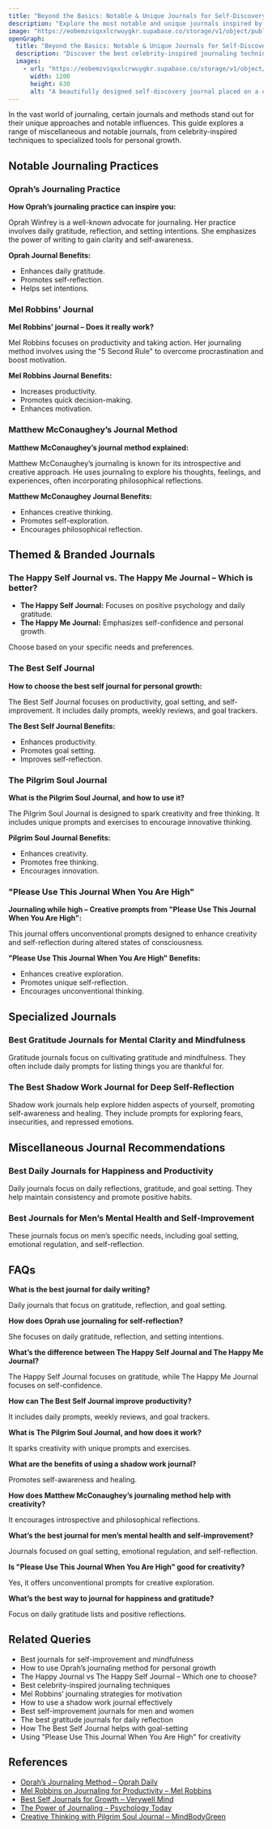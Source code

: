 ```yaml
---
title: "Beyond the Basics: Notable & Unique Journals for Self-Discovery & Growth"
description: "Explore the most notable and unique journals inspired by Oprah, Mel Robbins, and Matthew McConaughey, along with specialized tools for personal growth and mindfulness."
image: "https://eobemzviqxxlcrwuygkr.supabase.co/storage/v1/object/public/sparklog//notable-journal.webp"
openGraph:
  title: "Beyond the Basics: Notable & Unique Journals for Self-Discovery & Growth"
  description: "Discover the best celebrity-inspired journaling techniques, themed journals, and specialized tools to enhance self-reflection, creativity, and productivity."
  images:
    - url: "https://eobemzviqxxlcrwuygkr.supabase.co/storage/v1/object/public/sparklog//notable-journal.webp"
      width: 1200
      height: 630
      alt: "A beautifully designed self-discovery journal placed on a cozy desk with a cup of tea and a pen, inviting introspection and growth."
---
```


In the vast world of journaling, certain journals and methods stand out for their unique approaches and notable influences. This guide explores a range of miscellaneous and notable journals, from celebrity-inspired techniques to specialized tools for personal growth.

## Notable Journaling Practices

### Oprah’s Journaling Practice

**How Oprah’s journaling practice can inspire you:**

Oprah Winfrey is a well-known advocate for journaling. Her practice involves daily gratitude, reflection, and setting intentions. She emphasizes the power of writing to gain clarity and self-awareness.

**Oprah Journal Benefits:**

* Enhances daily gratitude.
* Promotes self-reflection.
* Helps set intentions.

### Mel Robbins’ Journal

**Mel Robbins’ journal – Does it really work?**

Mel Robbins focuses on productivity and taking action. Her journaling method involves using the "5 Second Rule" to overcome procrastination and boost motivation.

**Mel Robbins Journal Benefits:**

* Increases productivity.
* Promotes quick decision-making.
* Enhances motivation.

### Matthew McConaughey’s Journal Method

**Matthew McConaughey’s journal method explained:**

Matthew McConaughey’s journaling is known for its introspective and creative approach. He uses journaling to explore his thoughts, feelings, and experiences, often incorporating philosophical reflections.

**Matthew McConaughey Journal Benefits:**

* Enhances creative thinking.
* Promotes self-exploration.
* Encourages philosophical reflection.

## Themed & Branded Journals

### The Happy Self Journal vs. The Happy Me Journal – Which is better?

* **The Happy Self Journal:** Focuses on positive psychology and daily gratitude.
* **The Happy Me Journal:** Emphasizes self-confidence and personal growth.

Choose based on your specific needs and preferences.

### The Best Self Journal

**How to choose the best self journal for personal growth:**

The Best Self Journal focuses on productivity, goal setting, and self-improvement. It includes daily prompts, weekly reviews, and goal trackers.

**The Best Self Journal Benefits:**

* Enhances productivity.
* Promotes goal setting.
* Improves self-reflection.

### The Pilgrim Soul Journal

**What is the Pilgrim Soul Journal, and how to use it?**

The Pilgrim Soul Journal is designed to spark creativity and free thinking. It includes unique prompts and exercises to encourage innovative thinking.

**Pilgrim Soul Journal Benefits:**

* Enhances creativity.
* Promotes free thinking.
* Encourages innovation.

### "Please Use This Journal When You Are High"

**Journaling while high – Creative prompts from "Please Use This Journal When You Are High":**

This journal offers unconventional prompts designed to enhance creativity and self-reflection during altered states of consciousness.

**"Please Use This Journal When You Are High" Benefits:**

* Enhances creative exploration.
* Promotes unique self-reflection.
* Encourages unconventional thinking.

## Specialized Journals

### Best Gratitude Journals for Mental Clarity and Mindfulness

Gratitude journals focus on cultivating gratitude and mindfulness. They often include daily prompts for listing things you are thankful for.

### The Best Shadow Work Journal for Deep Self-Reflection

Shadow work journals help explore hidden aspects of yourself, promoting self-awareness and healing. They include prompts for exploring fears, insecurities, and repressed emotions.

## Miscellaneous Journal Recommendations

### Best Daily Journals for Happiness and Productivity

Daily journals focus on daily reflections, gratitude, and goal setting. They help maintain consistency and promote positive habits.

### Best Journals for Men’s Mental Health and Self-Improvement

These journals focus on men’s specific needs, including goal setting, emotional regulation, and self-reflection.

## FAQs

**What is the best journal for daily writing?**

Daily journals that focus on gratitude, reflection, and goal setting.

**How does Oprah use journaling for self-reflection?**

She focuses on daily gratitude, reflection, and setting intentions.

**What’s the difference between The Happy Self Journal and The Happy Me Journal?**

The Happy Self Journal focuses on gratitude, while The Happy Me Journal focuses on self-confidence.

**How can The Best Self Journal improve productivity?**

It includes daily prompts, weekly reviews, and goal trackers.

**What is The Pilgrim Soul Journal, and how does it work?**

It sparks creativity with unique prompts and exercises.

**What are the benefits of using a shadow work journal?**

Promotes self-awareness and healing.

**How does Matthew McConaughey’s journaling method help with creativity?**

It encourages introspective and philosophical reflections.

**What’s the best journal for men’s mental health and self-improvement?**

Journals focused on goal setting, emotional regulation, and self-reflection.

**Is "Please Use This Journal When You Are High" good for creativity?**

Yes, it offers unconventional prompts for creative exploration.

**What’s the best way to journal for happiness and gratitude?**

Focus on daily gratitude lists and positive reflections.

## Related Queries

* Best journals for self-improvement and mindfulness
* How to use Oprah’s journaling method for personal growth
* The Happy Journal vs The Happy Self Journal – Which one to choose?
* Best celebrity-inspired journaling techniques
* Mel Robbins’ journaling strategies for motivation
* How to use a shadow work journal effectively
* Best self-improvement journals for men and women
* The best gratitude journals for daily reflection
* How The Best Self Journal helps with goal-setting
* Using "Please Use This Journal When You Are High" for creativity

## References

* [Oprah’s Journaling Method – Oprah Daily](https://www.oprahdaily.com/life/relationships-society/a35775197/oprah-journaling/)
* [Mel Robbins on Journaling for Productivity – Mel Robbins](https://melrobbins.com/podcasts/episode-56/)
* [Best Self Journals for Growth – Verywell Mind](https://www.verywellmind.com/best-guided-journals-5190978)
* [The Power of Journaling – Psychology Today](https://www.psychologytoday.com/us/blog/prescriptions-life/202103/the-mental-health-benefits-journaling)
* [Creative Thinking with Pilgrim Soul Journal – MindBodyGreen](https://www.mindbodygreen.com/articles/pilgrim-soul-journal-review)